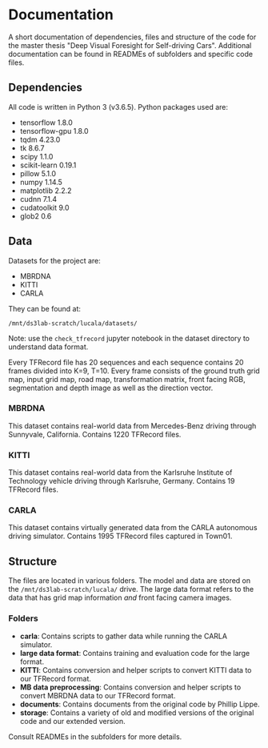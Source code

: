 # Documentation
A short documentation of dependencies, files and structure of the code for the master thesis "Deep Visual Foresight for Self-driving Cars". Additional documentation can be found in READMEs of subfolders and specific code files.

## Dependencies
All code is written in Python 3 (v3.6.5). Python packages used are:

  - tensorflow 1.8.0
  - tensorflow-gpu 1.8.0
  - tqdm 4.23.0
  - tk 8.6.7
  - scipy 1.1.0
  - scikit-learn 0.19.1
  - pillow 5.1.0
  - numpy 1.14.5
  - matplotlib 2.2.2
  - cudnn 7.1.4
  - cudatoolkit 9.0
  - glob2 0.6

## Data
Datasets for the project are:

  - MBRDNA
  - KITTI
  - CARLA

They can be found at:
```
/mnt/ds3lab-scratch/lucala/datasets/
```

Note: use the `check_tfrecord` jupyter notebook in the dataset directory to understand data format.

Every TFRecord file has 20 sequences and each sequence contains 20 frames divided into K=9, T=10. Every frame consists of the ground truth grid map, input grid map, road map, transformation matrix, front facing RGB, segmentation and depth image as well as the direction vector.

### MBRDNA
This dataset contains real-world data from Mercedes-Benz driving through Sunnyvale, California. Contains 1220 TFRecord files.

### KITTI
This dataset contains real-world data from the Karlsruhe Institute of Technology vehicle driving through Karlsruhe, Germany. Contains 19 TFRecord files.

### CARLA
This dataset contains virtually generated data from the CARLA autonomous driving simulator. Contains 1995 TFRecord files captured in Town01.

## Structure
The files are located in various folders. The model and data are stored on the `/mnt/ds3lab-scratch/lucala/` drive. The large data format refers to the data that has grid map information *and* front facing camera images.

### Folders
 - **carla**: Contains scripts to gather data while running the CARLA simulator.
 - **large data format**: Contains training and evaluation code for the large format.
 - **KITTI**: Contains conversion and helper scripts to convert KITTI data to our TFRecord format.
 - **MB data preprocessing**: Contains conversion and helper scripts to convert MBRDNA data to our TFRecord format.
 - **documents**: Contains documents from the original code by Phillip Lippe.
 - **storage**: Contains a variety of old and modified versions of the original code and our extended version.

 Consult READMEs in the subfolders for more details.
